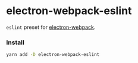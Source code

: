 # electron-webpack-eslint

`eslint` preset for [electron-webpack](https://github.com/electron-userland/electron-webpack).

### Install
```bash
yarn add -D electron-webpack-eslint
```
